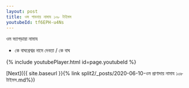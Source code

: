 ```yaml
---
layout: post
title: ওম পাবনায় নামায ১০৮ টাইমস
youtubeId: tf6EPH-u4Ns
---
```

 
 
 ওম ভ্যাগড়ায়া নামায  
 
 -  কে বাঘগ্রেশ্বর নামে দেবতা / কে বাঘ 
 
  
 
  
 
 
 
 
 
 


{% include youtubePlayer.html id=page.youtubeId %}
 
[Next]({{ site.baseurl }}{% link  split2/_posts/2020-06-10-ওম প্রাণাদায় নামায ১০৮ টাইমস.md%})
 

